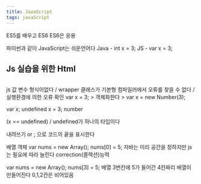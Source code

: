 ```yaml
---
title: JavaScript
tags: javaScript
---
```


ES5를 배우고 ES6
ES6은 응용 

파이썬과 같이 JavaScript는 쉬운언어다
Java - int x = 3;
JS   - var x = 3;

Js 실습을 위한 Html
-------------
```html
```


js
값 변수 형식이없다 / wrapper 클래스가 기본형
컴파일러에서 오류를 찾을 수 없다 / 실행환경에 의한 오류 확인
var x = 3; > 객체화한다 > var x = new Number(3);

var x; undefined
x = 3; number

(x == undefined) / undefined가 하나의 타입이다

내려쓰기 or ; 으로 코드의 끝을 표시한다

배열 객체
var nums = new Array();
nums[0] = 5;
자바는 미리 공간을 정하지만 js는 필요에 따라 늘린다 correction(콜렉션)능력

var nums = new Array();
nums[3] = 5;
배열 3번칸에 5가 들어간 4칸짜리 배열이 만들어진다 0,1,2칸은 비어있음
